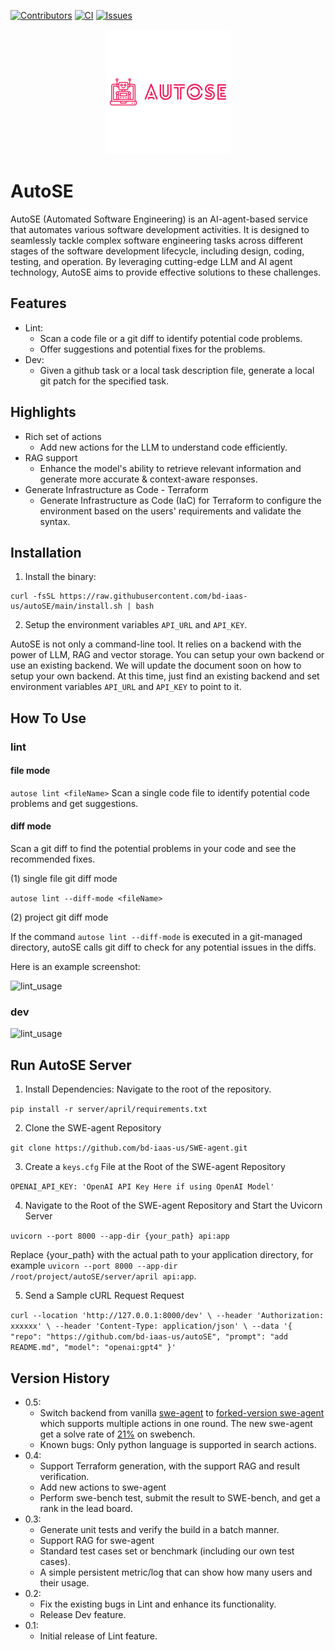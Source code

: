<!-- PROJECT SHIELDS -->
[![Contributors][contributors-shield]][contributors-url]
[![CI][ci-shield]][ci-url]
[![Issues][issues-shield]][issues-url]

<!-- PROJECT LOGO -->
<p align="center">
  <img src="docs/images/AutoSE.png" alt="Project Logo" width="200" height="200">
</p>

# AutoSE

AutoSE (Automated Software Engineering) is an AI-agent-based service that automates various software development activities. It is designed to seamlessly tackle complex software engineering tasks across different stages of the software development lifecycle, including design, coding, testing, and operation. By leveraging cutting-edge LLM and AI agent technology, AutoSE aims to provide effective solutions to these challenges.

## Features

* Lint:
  * Scan a code file or a git diff to identify potential code problems.
  * Offer suggestions and potential fixes for the problems. 
* Dev:
  * Given a github task or a local task description file, generate a local git patch for the specified task. 

## Highlights
* Rich set of actions
  * Add new actions for the LLM to understand code efficiently.
* RAG support
   * Enhance the model's ability to retrieve relevant information and generate more accurate & context-aware responses.
* Generate Infrastructure as Code - Terraform
  * Generate Infrastructure as Code (IaC) for Terraform to configure the environment based on the users' requirements and validate the syntax.

## Installation

1. Install the binary:

```
curl -fsSL https://raw.githubusercontent.com/bd-iaas-us/autoSE/main/install.sh | bash
```

2. Setup the environment variables `API_URL` and `API_KEY`.

AutoSE is not only a command-line tool. It relies on a backend with the power of LLM, RAG and vector storage. You can setup your own backend or use an existing backend. We will update the document soon on how to setup your own backend. At this time, just find an existing backend and set environment variables `API_URL` and `API_KEY` to point to it.



## How To Use

### lint

#### file mode
`autose lint <fileName>`
Scan a single code file to identify potential code problems and get suggestions.

#### diff mode
Scan a git diff to find the potential problems in your code and see the recommended fixes.

(1) single file git diff mode

`autose lint --diff-mode <fileName>`

(2) project git diff mode

If the command `autose lint --diff-mode` is executed in a git-managed directory, autoSE calls git diff to check for any potential issues in the diffs.

Here is an example screenshot:

![lint_usage](./docs/images/lint_usage.png)

### dev


![lint_usage](./docs/images/dev_usage.png)

## Run AutoSE Server
1. Install Dependencies:
Navigate to the root of the repository.

`pip install -r server/april/requirements.txt`

2. Clone the SWE-agent Repository 

`git clone https://github.com/bd-iaas-us/SWE-agent.git`

3. Create a `keys.cfg` File at the Root of the SWE-agent Repository

`OPENAI_API_KEY: 'OpenAI API Key Here if using OpenAI Model'`

4. Navigate to the Root of the SWE-agent Repository and Start the Uvicorn Server

`uvicorn --port 8000 --app-dir {your_path} api:app`

Replace {your_path} with the actual path to your application directory, for example `uvicorn --port 8000 --app-dir /root/project/autoSE/server/april api:app`.

5. Send a Sample cURL Request Request

`curl --location 'http://127.0.0.1:8000/dev' \
--header 'Authorization: xxxxxx' \
--header 'Content-Type: application/json' \
--data '{
  "repo": "https://github.com/bd-iaas-us/autoSE",
  "prompt": "add README.md",
  "model": "openai:gpt4"
}'`

## Version History
* 0.5:
  * Switch backend from vanilla [swe-agent](https://github.com/princeton-nlp/SWE-agent) to [forked-version swe-agent](https://github.com/bd-iaas-us/SWE-agent) which supports multiple actions in one round. The new swe-agent get a solve rate of [21%](https://github.com/swe-bench/experiments/pull/65) on swebench.
  * Known bugs: Only python language is supported in search actions.
* 0.4:
  * Support Terraform generation, with the support RAG and result verification.
  * Add new actions to swe-agent 
  * Perform swe-bench test, submit the result to SWE-bench, and get a rank in the lead board.
* 0.3:
  * Generate unit tests and verify the build in a batch manner. 
  * Support RAG for swe-agent 
  * Standard test cases set or benchmark (including our own test cases).
  * A simple persistent metric/log that can show how many users and their usage.
* 0.2:
  * Fix the existing bugs in Lint and enhance its functionality.
  * Release Dev feature. 
* 0.1:
  * Initial release of Lint feature.


<!-- MARKDOWN LINKS & IMAGES -->
[contributors-shield]:https://img.shields.io/github/contributors/bd-iaas-us/autoSE.svg?style=for-the-badge&color=ADD8E6
[contributors-url]:https://github.com/bd-iaas-us/autoSE/graphs/contributors
[ci-shield]:https://img.shields.io/github/actions/workflow/status/bd-iaas-us/autoSE/ci.yml.svg?branch=main&label=CI&style=for-the-badge&color=F0E68C
[ci-url]:https://github.com/bd-iaas-us/autoSE/blob/main/.github/workflows/ci.yml
[issues-shield]:https://img.shields.io/github/issues/bd-iaas-us/autoSE.svg?style=for-the-badge&color=9370DB
[issues-url]:https://github.com/bd-iaas-us/autoSE/issues

